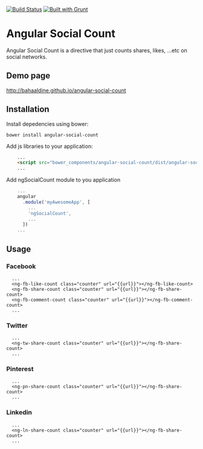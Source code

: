 [![Build Status](https://travis-ci.org/bahaaldine/angular-social-count.svg?branch=master)](https://travis-ci.org/bahaaldine/angular-social-count)
[![Built with Grunt](https://cdn.gruntjs.com/builtwith.png)](http://gruntjs.com/)

# Angular Social Count

Angular Social Count is a directive that just counts shares, likes, ...etc on social networks.

## Demo page

http://bahaaldine.github.io/angular-social-count

## Installation

Install depedencies using bower: 
```
bower install angular-social-count
```

Add js libraries to your application:
```html
	...
	<script src="bower_components/angular-social-count/dist/angular-social-count.js"></script>
    ...
```

Add ngSocialCount module to you application
```javascript
	...
	angular
	  .module('myAwesomeApp', [
	    ...
	    'ngSocialCount',
	    ...
	  ])
	...
```

## Usage

### Facebook
```
  ...
  <ng-fb-like-count class="counter" url="{{url}}"></ng-fb-like-count>
  <ng-fb-share-count class="counter" url="{{url}}"></ng-fb-share-count>
  <ng-fb-comment-count class="counter" url="{{url}}"></ng-fb-comment-count>
  ...
```

### Twitter
```
  ...
  <ng-tw-share-count class="counter" url="{{url}}"></ng-fb-share-count>
  ...
```

### Pinterest
```
  ...
  <ng-pn-share-count class="counter" url="{{url}}"></ng-fb-share-count>
  ...
```

### Linkedin
```
  ...
  <ng-ln-share-count class="counter" url="{{url}}"></ng-fb-share-count>
  ...
```
